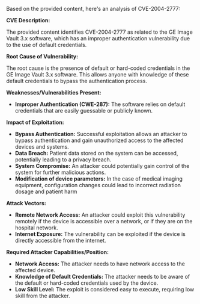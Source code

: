 Based on the provided content, here's an analysis of CVE-2004-2777:

**CVE Description:**

The provided content identifies CVE-2004-2777 as related to the GE Image Vault 3.x software, which has an improper authentication vulnerability due to the use of default credentials.

**Root Cause of Vulnerability:**

The root cause is the presence of default or hard-coded credentials in the GE Image Vault 3.x software. This allows anyone with knowledge of these default credentials to bypass the authentication process.

**Weaknesses/Vulnerabilities Present:**

*   **Improper Authentication (CWE-287):** The software relies on default credentials that are easily guessable or publicly known.

**Impact of Exploitation:**

*   **Bypass Authentication:** Successful exploitation allows an attacker to bypass authentication and gain unauthorized access to the affected devices and systems.
*   **Data Breach:**  Patient data stored on the system can be accessed, potentially leading to a privacy breach.
*   **System Compromise:** An attacker could potentially gain control of the system for further malicious actions.
*   **Modification of device parameters:** In the case of medical imaging equipment, configuration changes could lead to incorrect radiation dosage and patient harm

**Attack Vectors:**

*   **Remote Network Access:** An attacker could exploit this vulnerability remotely if the device is accessible over a network, or if they are on the hospital network.
*   **Internet Exposure:** The vulnerability can be exploited if the device is directly accessible from the internet.

**Required Attacker Capabilities/Position:**

*   **Network Access:** The attacker needs to have network access to the affected device.
*   **Knowledge of Default Credentials:** The attacker needs to be aware of the default or hard-coded credentials used by the device.
*   **Low Skill Level:** The exploit is considered easy to execute, requiring low skill from the attacker.
